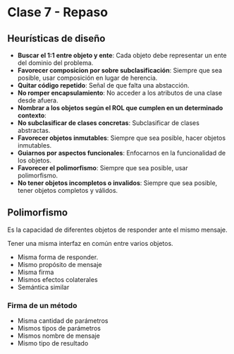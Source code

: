 # Clase 7 - Repaso

## Heurísticas de diseño

- **Buscar el 1:1 entre objeto y ente**: Cada objeto debe representar un ente del dominio del problema.
- **Favorecer composicion por sobre subclasificación**: Siempre que sea posible, usar composición en lugar de herencia.
- **Quitar código repetido**: Señal de que falta una abstacción.
- **No romper encapsulamiento**: No acceder a los atributos de una clase desde afuera.
- **Nombrar a los objetos según el ROL que cumplen en un determinado contexto**:
- **No subclasificar de clases concretas**: Subclasificar de clases abstractas.
- **Favorecer objetos inmutables**: Siempre que sea posible, hacer objetos inmutables.
- **Guiarnos por aspectos funcionales**: Enfocarnos en la funcionalidad de los objetos.
- **Favorecer el polimorfismo**: Siempre que sea posible, usar polimorfismo.
- **No tener objetos incompletos o invalidos**: Siempre que sea posible, tener objetos completos y válidos.

## Polimorfismo

Es la capacidad de diferentes objetos de responder ante el mismo mensaje.

Tener una misma interfaz en común entre varios objetos.

- Misma forma de responder.
- Mismo propósito de mensaje
- Misma firma
- Mismos efectos colaterales
- Semántica similar

### Firma de un método

- Misma cantidad de parámetros
- Mismos tipos de parámetros
- Mismos nombre de mensaje
- Mismo tipo de resultado
